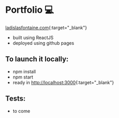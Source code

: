
# Portfolio 💻

[ladislasfontaine.com](https://portfolio.ladislasfontaine.com){:target="_blank"}

* built using ReactJS
* deployed using github pages

## To launch it locally:
* npm install
* npm start
* ready in [http://localhost:3000](http://localhost:3000){:target="_blank"}

## Tests:
* to come
